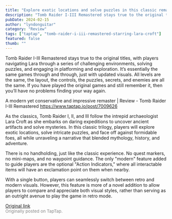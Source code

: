 ```yaml
---
title: "Explore exotic locations and solve puzzles in this classic remaster | Tomb Raider I-III Remastered"
description: "Tomb Raider I-III Remastered stays true to the original titles, with players navigating Lara through a series of challenging environments, solving puzzles, and engaging in platforming and exploration. It’s essentially the same games through and through, just with updated visuals. All levels are the same, the layout, the controls, the puzzles, secrets, and enemies are all the same. If you have played the original games and still remember it, then you’ll have no problems finding your way again."
pubDate: 2024-02-15
author: "lyndonguitar"
category: "Review"
tags: ["taptap", "tomb-raider-i-iii-remastered-starring-lara-croft"]
featured: false
thumb: ""
---
```


Tomb Raider I-III Remastered stays true to the original titles, with players navigating Lara through a series of challenging environments, solving puzzles, and engaging in platforming and exploration. It’s essentially the same games through and through, just with updated visuals. All levels are the same, the layout, the controls, the puzzles, secrets, and enemies are all the same. If you have played the original games and still remember it, then you’ll have no problems finding your way again.

A modern yet conservative and impressive remaster | Review - Tomb Raider I-III Remastered
https://www.taptap.io/post/7009626

As the classics, Tomb Raider I, II, and III follow the intrepid archaeologist Lara Croft as she embarks on daring expeditions to uncover ancient artifacts and solve mysteries. In this classic trilogy, players will explore exotic locations, solve intricate puzzles, and face off against formidable foes, all while unraveling a narrative that blended mythology, history, and adventure.

There is no handholding, just like the classic experience. No quest markers, no mini-maps, and no waypoint guidance. The only "modern" feature added to guide players are the optional "Action Indicators," where all interactable items will have an exclamation point on them when nearby.

With a single button, players can seamlessly switch between retro and modern visuals. However, this feature is more of a novel addition to allow players to compare and appreciate both visual styles, rather than serving as an outright avenue to play the game in retro mode.

[Original link](https://www.taptap.io/post/7009629)<br><span style="font-size: 0.95em; color: #888;">Originally posted on TapTap.</span>
